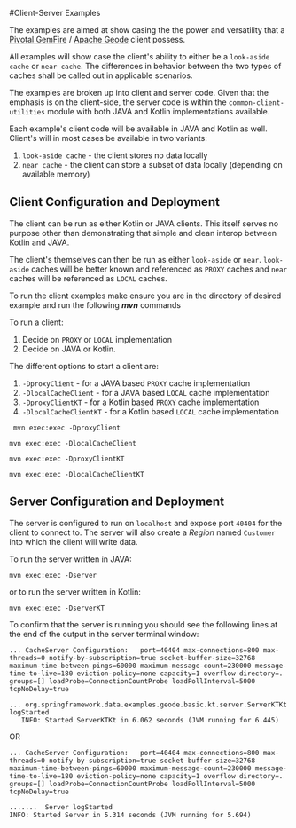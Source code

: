 #Client-Server Examples

The examples are aimed at show casing the the power and versatility that a [Pivotal GemFire](https://pivotal.io/pivotal-gemfire) / [Apache Geode](http://geode.apache.org/) client possess.

All examples will show case the client's ability to either be a `look-aside cache` or `near cache`. The differences in behavior between the two types of caches shall be called out in applicable scenarios.

The examples are broken up into client and server code. Given that the emphasis is on the client-side, the server code is within the `common-client-utilities` module with both JAVA and Kotlin implementations available.

Each example's client code will be available in JAVA and Kotlin as well.
Client's will in most cases be available in two variants:
1. `look-aside cache` - the client stores no data locally
1. `near cache` - the client can store a subset of data locally (depending on available memory)

## Client Configuration and Deployment
The client can be run as either Kotlin or JAVA clients. This itself serves no purpose other than demonstrating that simple and clean interop between Kotlin and JAVA.

The client's themselves can then be run as either `look-aside` or `near`. `look-aside` caches will be better known and referenced as `PROXY` caches and `near` caches will be referenced as `LOCAL` caches.

To run the client examples make ensure you are in the directory of desired example and run the following _**mvn**_ commands

To run a client:
1. Decide on `PROXY` or `LOCAL` implementation
1. Decide on JAVA or Kotlin.

The different options to start a client are:
1. `-DproxyClient` - for a JAVA based `PROXY` cache implementation
1. `-DlocalCacheClient` - for a JAVA based `LOCAL` cache implementation
1. `-DproxyClientKT` - for a Kotlin based `PROXY` cache implementation
1. `-DlocalCacheClientKT` - for a Kotlin based `LOCAL` cache implementation

```
 mvn exec:exec -DproxyClient
```
```
mvn exec:exec -DlocalCacheClient
```
```
mvn exec:exec -DproxyClientKT
```
```
mvn exec:exec -DlocalCacheClientKT
```
## Server Configuration and Deployment
The server is configured to run on `localhost` and expose port `40404` for the client to connect to.
The server will also create a _Region_ named `Customer` into which the client will write data.

To run the server written in JAVA: 

```
mvn exec:exec -Dserver
``` 

or to run the server written in Kotlin: 

```
mvn exec:exec -DserverKT
```
 
To confirm that the server is running you should see the following lines at the end of the output in the server terminal window: 

```
... CacheServer Configuration:   port=40404 max-connections=800 max-threads=0 notify-by-subscription=true socket-buffer-size=32768 maximum-time-between-pings=60000 maximum-message-count=230000 message-time-to-live=180 eviction-policy=none capacity=1 overflow directory=. groups=[] loadProbe=ConnectionCountProbe loadPollInterval=5000 tcpNoDelay=true
   
... org.springframework.data.examples.geode.basic.kt.server.ServerKTKt logStarted
   INFO: Started ServerKTKt in 6.062 seconds (JVM running for 6.445)
```  
OR 
```
... CacheServer Configuration:   port=40404 max-connections=800 max-threads=0 notify-by-subscription=true socket-buffer-size=32768 maximum-time-between-pings=60000 maximum-message-count=230000 message-time-to-live=180 eviction-policy=none capacity=1 overflow directory=. groups=[] loadProbe=ConnectionCountProbe loadPollInterval=5000 tcpNoDelay=true

.......  Server logStarted
INFO: Started Server in 5.314 seconds (JVM running for 5.694)
```
